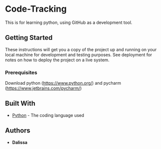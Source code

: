 # Code-Tracking

This is for learning python, using GitHub as a development tool.

## Getting Started

These instructions will get you a copy of the project up and running on your local machine
for development and testing purposes. See deployment for notes on how to deploy the project
on a live system.

### Prerequisites

Download python (https://www.python.org/) and pycharm (https://www.jetbrains.com/pycharm/)

## Built With

* [Python](https://www.python.org/) - The coding language used

## Authors

* **Dalissa**

